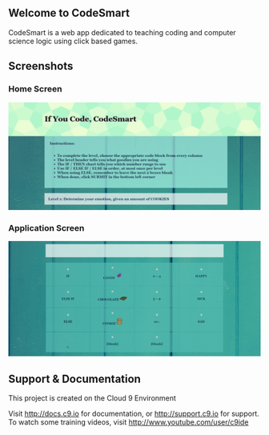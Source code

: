 ## Welcome to CodeSmart

CodeSmart is a web app dedicated to teaching coding and computer science logic using click based games.

## Screenshots

### Home Screen
![Alt text](/Home_Screen.png?raw=true "Optional Title")

### Application Screen
![Alt text](/Application.png?raw=true "Optional Title")

## Support & Documentation

This project is created on the Cloud 9 Environment

Visit http://docs.c9.io for documentation, or http://support.c9.io for support.
To watch some training videos, visit http://www.youtube.com/user/c9ide
